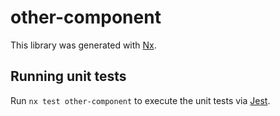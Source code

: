 # other-component

This library was generated with [Nx](https://nx.dev).

## Running unit tests

Run `nx test other-component` to execute the unit tests via [Jest](https://jestjs.io).
